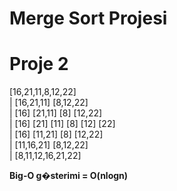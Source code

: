 # Merge Sort Projesi
# Proje 2

[16,21,11,8,12,22]  
          |
[16,21,11] [8,12,22]  
          |
[16] [21,11] [8] [12,22]  
          |
[16] [21] [11] [8] [12] [22]  
         |
[16] [11,21] [8] [12,22]  
        |
[11,16,21]      [8,12,22]  
        |
    [8,11,12,16,21,22]  


**Big-O g�sterimi = O(nlogn)**